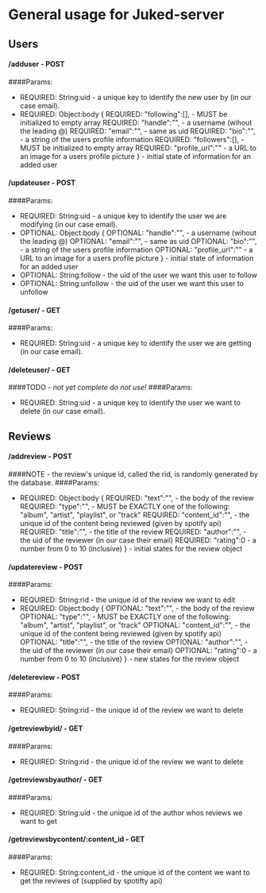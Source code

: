 # General usage for Juked-server

## Users

#### /adduser - POST
####Params:

- REQUIRED: String:uid        - a unique key to identify the new user by (in our case email).
- REQUIRED: Object:body {
    REQUIRED: "following":[],  - MUST be initialized to empty array
    REQUIRED: "handle":"",     - a username (wihout the leading @)
    REQUIRED: "email":"",      - same as uid
    REQUIRED: "bio":"",        - a string of the users profile information
    REQUIRED: "followers":[],  - MUST be initialized to empty array
    REQUIRED: "profile_url":"" - a URL to an image for a users profile picture
    }                          - initial state of information for an added user


#### /updateuser - POST
####Params:

- REQUIRED: String:uid         - a unique key to identify the user we are modifying (in our case email).
- OPTIONAL: Object:body {
    OPTIONAL: "handle":"",     - a username (wihout the leading @)
    OPTIONAL: "email":"",      - same as uid
    OPTIONAL: "bio":"",        - a string of the users profile information
    OPTIONAL: "profile_url":"" - a URL to an image for a users profile picture
    }                          - initial state of information for an added user
- OPTIONAL: String:follow      - the uid of the user we want this user to follow
- OPTIONAL: String:unfollow    - the uid of the user we want this user to unfollow

#### /getuser/<uid> - GET
####Params:
- REQUIRED: String:uid         - a unique key to identify the user we are getting (in our case email).

#### /deleteuser/<uid> - GET
####TODO - *not yet complete do not use!*
####Params:
- REQUIRED: String:uid         - a unique key to identify the user we want to delete (in our case email).

## Reviews

#### /addreview - POST
####NOTE - the review's unique id, called the rid, is randomly generated by the database.
####Params:
- REQUIRED: Object:body {
    REQUIRED: "text":"",       - the body of the review
    REQUIRED: "type":"",       - MUST be EXACTLY one of the following: "album", "artist", "playlist", or "track"
    REQUIRED: "content_id":"", - the unique id of the content being reviewed (given by spotify api)
    REQUIRED: "title":"",      - the title of the review
    REQUIRED: "author":"",     - the uid of the reviewer (in our case their email)
    REQUIRED: "rating":0       - a number from 0 to 10 (inclusive)
    }                          - initial states for the review object

#### /updatereview - POST
####Params:
- REQUIRED: String:rid         - the unique id of the review we want to edit
- REQUIRED: Object:body {
    OPTIONAL: "text":"",       - the body of the review
    OPTIONAL: "type":"",       - MUST be EXACTLY one of the following: "album", "artist", "playlist", or "track"
    OPTIONAL: "content_id":"", - the unique id of the content being reviewed (given by spotify api)
    OPTIONAL: "title":"",      - the title of the review
    OPTIONAL: "author":"",     - the uid of the reviewer (in our case their email)
    OPTIONAL: "rating":0       - a number from 0 to 10 (inclusive)
    }                          - new states for the review object

#### /deletereview - POST
####Params:
- REQUIRED: String:rid         - the unique id of the review we want to delete

#### /getreviewbyid/<rid> - GET
####Params:
- REQUIRED: String:rid         - the unique id of the review we want to delete

#### /getreviewsbyauthor/<uid> - GET
####Params:
- REQUIRED: String:uid         - the unique id of the author whos reviews we want to get


#### /getreviewsbycontent/:content_id - GET
####Params:
- REQUIRED: String:content_id         - the unique id of the content we  want to get the reviwes of (supplied by spotifty api)
